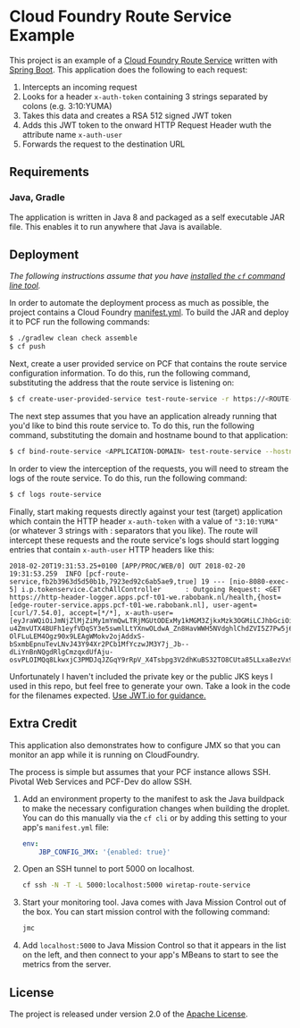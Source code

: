 # Cloud Foundry Route Service Example

This project is an example of a [Cloud Foundry Route Service][r] written with [Spring Boot][b].  This application does the following to each request:

1. Intercepts an incoming request
2. Looks for a header `x-auth-token` containing 3 strings separated by colons (e.g. 3:10:YUMA)
3. Takes this data and creates a RSA 512 signed JWT token
4. Adds this JWT token to the onward HTTP Request Header wuth the attribute name `x-auth-user`
5. Forwards the request to the destination URL

## Requirements
### Java, Gradle
The application is written in Java 8 and packaged as a self executable JAR file. This enables it to run anywhere that Java is available.

## Deployment
_The following instructions assume that you have [installed the `cf` command line tool][i]._

In order to automate the deployment process as much as possible, the project contains a Cloud Foundry [manifest.yml][y].  To build the JAR and deploy it to PCF run the following commands:

```bash
$ ./gradlew clean check assemble
$ cf push
```

Next, create a user provided service on PCF that contains the route service configuration information.  To do this, run the following command, substituting the address that the route service is listening on:

```bash
$ cf create-user-provided-service test-route-service -r https://<ROUTE-SERVICE-ADDRESS>
```

The next step assumes that you have an application already running that you'd like to bind this route service to.  To do this, run the following command, substituting the domain and hostname bound to that application:

```bash
$ cf bind-route-service <APPLICATION-DOMAIN> test-route-service --hostname <APPLICATION-HOST>
```

In order to view the interception of the requests, you will need to stream the logs of the route service.  To do this, run the following command:

```bash
$ cf logs route-service
```

Finally, start making requests directly against your test (target) application which contain the HTTP header `x-auth-token` with a value of `"3:10:YUMA"` (or whatever 3 strings with : separators that you like).  The route will intercept these requests and the route service's logs should start logging entries that contain `x-auth-user` HTTP headers like this:

```text
2018-02-20T19:31:53.25+0100 [APP/PROC/WEB/0] OUT 2018-02-20 19:31:53.259  INFO [pcf-route-service,fb2b3963d5d50b1b,7923ed92c6ab5ae9,true] 19 --- [nio-8080-exec-5] i.p.tokenservice.CatchAllController      : Outgoing Request: <GET https://http-header-logger.apps.pcf-t01-we.rabobank.nl/health,{host=[edge-router-service.apps.pcf-t01-we.rabobank.nl], user-agent=[curl/7.54.0], accept=[*/*], x-auth-user=[eyJraWQiOiJmNjZlMjZiMy1mYmQwLTRjMGUtODExMy1kMGM3ZjkxMzk3OGMiLCJhbGciOiJSUzUxMiJ9.eyJzaWViZWxDdXN0b21lclJlbGF0aW9uSWQiOiIwMDAwMDAwMTExMTExMTEiLCJzb3VyY2VzIjpbIlJBU1MiLCJUQSJdLCJhdXRoVXNlcklkIjoidXNlci1pZCIsImVkb0tsaWQiOiIxMCIsImF1dGhVc2VyTGV2ZWwiOiJCRU4iLCJzaWViZWxVc2VyUmVsYXRpb25JZCI6IjAwMDAwMDAxMTExMTExMSIsImVkb0FncmVlbWVudElkIjoiMDAwMDAxMTQzIiwiZXhwIjoxNTE5MTUxNjkzLCJhdXRoVGlja2V0IjoiMjNmYWRmMjMwOWFvaWlqYXNzZWdnIiwiaWF0IjoxNTE5MTUxMzkzLCJhdXRoVXNlclR5cGUiOiJDVVNUT01FUiIsImVkb1VzZXJJZCI6IkNPT0wifQ.QsBBUtYyeEcyTqfYjqTm072dzVzDyjNza-u4ZmvUTX4BUFh1eyfVDqSY3e5swmlLtYXnwOLdwA_Zn8HavWWH5NVdghlChdZVI5Z7Pw5j6NOqx20rRl_THhtJOLeNLsUIdsgXz_fc3IS8jKMvWpL_BKPrjJQ-OlFLuLEM4Ogz90x9LEAgWMokv2ojAddxS-bSxmbEpnuTevLNvJ43Y94Xr2PCb1MfYczwJM3Y7j_Jb--dLiYnBnNQgdRlgCmzqxdUfAju-osvPLOIMQq8LkwxjC3PMDJqJZGqY9rRpV_X4Tsbpg3V2dhKuBS32TO8CUta85LLxa8ezVx9zdfJKKMVJw]}>
```
Unfortunately I haven't included the private key or the public JKS keys I used in this repo, but feel free to generate your own. Take a look in the code for the filenames expected. [Use JWT.io for guidance.][z]

## Extra Credit

This application also demonstrates how to configure JMX so that you can monitor an app while it is running on CloudFoundry.

The process is simple but assumes that your PCF instance allows SSH. Pivotal Web Services and PCF-Dev do allow SSH.

1. Add an environment property to the manifest to ask the Java buildpack to make the necessary configuration changes when building the droplet. You can do this manually via the `cf cli` or by adding this setting to your app's `manifest.yml` file:

    ````yml
    env:
        JBP_CONFIG_JMX: '{enabled: true}'
    ````

2. Open an SSH tunnel to port 5000 on localhost.

    ```bash
    cf ssh -N -T -L 5000:localhost:5000 wiretap-route-service
    ```

3. Start your monitoring tool. Java comes with Java Mission Control out of the box. You can start mission control with the following command:

    ```bash
    jmc
    ```

4. Add `localhost:5000` to Java Mission Control so that it appears in the list on the left, and then connect to your app's MBeans to start to see the metrics from the server.

## License
The project is released under version 2.0 of the [Apache License][a].

[a]: http://www.apache.org/licenses/LICENSE-2.0
[b]: http://projects.spring.io/spring-boot/
[c]: https://console.run.pivotal.io/register
[i]: http://docs.run.pivotal.io/devguide/installcf/install-go-cli.html
[j]: http://www.jetbrains.com/idea/
[r]: http://docs.cloudfoundry.org/services/route-services.html
[y]: manifest.yml
[z]: https://jwt.io

